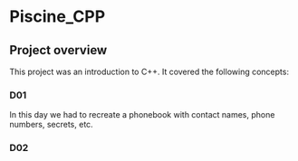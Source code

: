 # Piscine_CPP
## Project overview

This project was an introduction to C++. It covered the following concepts:

### D01

In this day we had to recreate a phonebook with contact names, phone numbers, secrets, etc.

### D02

